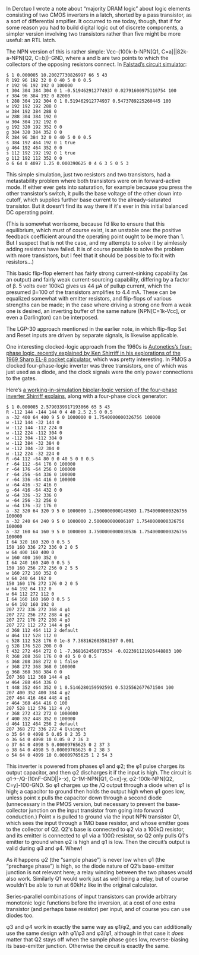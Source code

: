 In Derctuo I wrote a note about “majority DRAM logic” about logic
elements consisting of two CMOS inverters in a latch, shorted by a
pass transistor, as a sort of differential ampifier.  It occurred to
me today, though, that if for some reason you had to build digital
logic out of discrete components, a simpler version involving two
transistors rather than five might be more useful: an RTL latch.

The NPN version of this is rather simple: Vcc-(100k-b-NPN[Q1,
C=a]||82k-a-NPN[Q2, C=b])-GND, where a and b are two points to which
the collectors of the opposing resistors connect.  In [Falstad’s
circuit simulator][0]:

[0]: https://tinyurl.com/y2dsytfc

    $ 1 0.000005 10.20027730826997 66 5 43
    R 192 96 192 32 0 0 40 5 0 0 0.5
    r 192 96 192 192 0 100000
    t 304 304 384 304 0 1 -0.519462912774937 0.02791600975110754 100
    r 384 96 384 192 0 82000
    t 288 304 192 304 0 1 0.519462912774937 0.5473789225260445 100
    w 192 192 192 288 0
    w 384 192 384 288 0
    w 288 304 384 192 0
    w 304 304 192 192 0
    g 192 320 192 352 0 0
    g 384 320 384 352 0 0
    R 384 96 384 32 0 0 40 5 0 0 0.5
    s 384 192 464 192 0 1 true
    g 464 192 464 352 0 0
    s 112 192 192 192 0 1 true
    g 112 192 112 352 0 0
    o 6 64 0 4097 1.25 0.000390625 0 4 6 3 5 0 5 3

This simple simulation, just two resistors and two transistors, had a
metastability problem where both transistors were on in forward-active
mode.  If either ever gets into saturation, for example because you
press the other transistor’s switch, it pulls the base voltage of the
other down into cutoff, which supplies further base current to the
already-saturated transistor.  But it doesn’t find its way there if
it's ever in this initial balanced DC operating point.

(This is somewhat worrisome, because I’d like to ensure that this
equilibrium, which must of course exist, is an unstable one: the
positive feedback coefficient around the operating point ought to be
more than 1.  But I suspect that is not the case, and my attempts to
solve it by aimlessly adding resistors have failed.  It is of course
possible to solve the problem with more transistors, but I feel that
it should be possible to fix it with resistors...)

This basic flip-flop element has fairly strong current-sinking
capability (as an output) and fairly weak current-sourcing capability,
differing by a factor of β.  5 volts over 100kΩ gives us 44 μA of
pullup current, which the presumed β=100 of the transistors amplifies
to 4.4 mA.  These can be equalized somewhat with emitter resistors,
and flip-flops of various strengths can be made; in the case where
driving a strong one from a weak one is desired, an inverting buffer
of the same nature (NPN[C=1k-Vcc], or even a Darlington) can be
interposed.

The LGP-30 approach mentioned in the earlier note, in which flip-flop
Set and Reset inputs are driven by separate signals, is likewise
applicable.

One interesting clocked-logic approach from the 1960s is [Autonetics’s
four-phase logic, recently explained by Ken Shirriff in his
explorations of the 1969 Sharp EL-8 pocket calculator][12], which was
pretty interesting.  In PMOS a clocked four-phase-logic inverter was
three transistors, one of which was just used as a diode, and the
clock signals were the only power connections to the gates.

[12]: http://www.righto.com/2020/12/reverse-engineering-early-calculator.html

Here’s [a working-in-simulation bipolar-logic version of the
four-phase inverter Shirriff explains][1], along with a four-phase
clock generator:

    $ 1 0.000005 2.5790339917193066 65 5 43
    R -112 144 -144 144 0 4 40 2.5 2.5 0 0.5
    a -32 400 64 400 9 5 0 1000000 0 1.7540000000326756 100000
    w -112 144 -32 144 0
    w -112 144 -112 224 0
    w -112 224 -112 304 0
    w -112 304 -112 384 0
    w -112 384 -32 384 0
    w -112 304 -32 304 0
    w -112 224 -32 224 0
    R -64 112 -64 80 0 0 40 5 0 0 0.5
    r -64 112 -64 176 0 100000
    r -64 176 -64 256 0 100000
    r -64 256 -64 336 0 100000
    r -64 336 -64 416 0 100000
    w -64 416 -32 416 0
    g -64 416 -64 432 0 0
    w -64 336 -32 336 0
    w -64 256 -32 256 0
    w -64 176 -32 176 0
    a -32 320 64 320 9 5 0 1000000 1.2500000000148503 1.7540000000326756 100000
    a -32 240 64 240 9 5 0 1000000 2.500000000006107 1.7540000000326756 100000
    a -32 160 64 160 9 5 0 1000000 3.7500000000030536 1.7540000000326756 100000
    I 64 320 160 320 0 0.5 5
    150 160 336 272 336 0 2 0 5
    w 64 400 160 400 0
    w 160 400 160 352 0
    I 64 240 160 240 0 0.5 5
    150 160 256 272 256 0 2 5 5
    w 160 272 160 352 0
    w 64 240 64 192 0
    150 160 176 272 176 0 2 0 5
    w 64 192 64 112 0
    w 64 112 272 112 0
    I 64 160 160 160 0 0.5 5
    w 64 192 160 192 0
    207 272 336 272 368 4 φ1
    207 272 256 272 288 4 φ2
    207 272 176 272 208 4 φ3
    207 272 112 272 144 4 φ4
    d 368 112 464 112 2 default
    w 464 112 528 112 0
    c 528 112 528 176 0 1e-8 7.368162603581507 0.001
    g 528 176 528 208 0 0
    t 432 272 464 272 0 1 -7.368162450073534 -0.022391121926448803 100
    R 368 208 368 176 0 0 40 5 0 0 0.5
    s 368 208 368 272 0 1 false
    r 368 272 368 368 0 100000
    g 368 368 368 384 0 0
    207 368 112 368 144 4 φ1
    w 464 288 464 336 0
    t 448 352 464 352 0 1 0.5146280159592591 0.5325562677671504 100
    207 400 352 400 384 4 φ2
    207 464 416 464 448 4 φ1
    r 464 368 464 416 0 100
    207 528 112 576 112 4 /Q
    r 368 272 432 272 0 1000000
    r 400 352 448 352 0 100000
    d 464 112 464 256 2 default
    207 368 272 336 272 4 Q\sinput
    o 35 64 0 4098 5 0.05 0 2 35 3
    o 36 64 0 4098 10 0.05 0 2 36 3
    o 37 64 0 4098 5 0.00009765625 0 2 37 3
    o 38 64 0 4098 5 0.00009765625 0 2 38 3
    o 54 64 0 4099 10 0.00009765625 1 2 54 3

[1]: https://tinyurl.com/yxeeksny

This inverter is powered from phases φ1 and φ2; the φ1 pulse charges
its output capacitor, and then φ2 discharges it if the input is high.
The circuit is φ1->-/Q-(10nF-GND||>-x), Q-1M-NPN[Q1, C=x]-y,
φ2-100k-NPN[Q2, C=y]-100-GND.  So φ1 charges up the /Q output through
a diode when φ1 is high; a capacitor to ground then holds the output
high when φ1 goes low, unless point x pulls the capacitor down through
a second diode (unnecessary in the PMOS version, but necessary to
prevent the base-collector junction on the input transistor from going
into forward conduction.)  Point x is pulled to ground via the input
NPN transistor Q1, which sees the input through a 1MΩ base resistor,
and whose emitter goes to the collector of Q2.  Q2's base is connected
to φ2 via a 100kΩ resistor, and its emitter is connected to φ1 via a
100Ω resistor, so Q2 only pulls Q1's emitter to ground when φ2 is high
and φ1 is low.  Then the circuit’s output is valid during φ3 and φ4.
Whew!

As it happens φ2 (the “sample phase”) is never low when φ1 (the
“precharge phase”) is high, so the diode nature of Q2’s base-emitter
junction is not relevant here; a relay winding between the two phases
would also work.  Similarly Q1 would work just as well being a relay,
but of course wouldn't be able to run at 60kHz like in the original
calculator.

Series-parallel combinations of input transistors can provide
arbitrary monotonic logic functions before the inversion, at a cost of
one extra transistor (and perhaps base resistor) per input, and of
course you can use diodes too.

φ3 and φ4 work in exactly the same way as φ1/φ2, and you can
additionally use the same design with φ1/φ3 and φ3/φ1, although in
that case it *does* matter that Q2 stays off when the sample phase
goes low, reverse-biasing its base-emitter junction.  Otherwise the
circuit is exactly the same.

